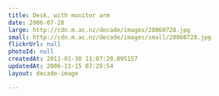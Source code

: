 ```yaml
---
title: Desk, with monitor arm
date: 2006-07-28
large: http://cdn.m.ac.nz/decade/images/20060728.jpg
small: http://cdn.m.ac.nz/decade/images/small/20060728.jpg
flickrUrl: null
photoId: null
createdAt: 2011-01-30 11:07:20.095157
updatedAt: 2006-11-15 07:29:54
layout: decade-image

---
```


